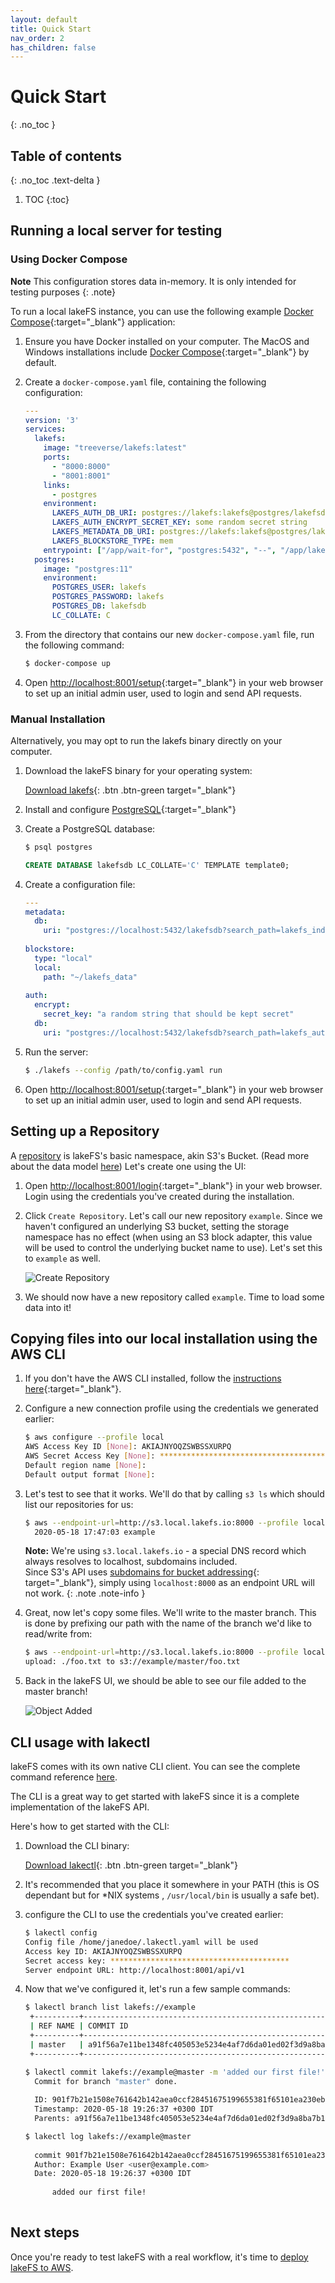 ```yaml
---
layout: default
title: Quick Start
nav_order: 2
has_children: false
---
```


# Quick Start
{: .no_toc }

## Table of contents
{: .no_toc .text-delta }

1. TOC
{:toc}


## Running a local server for testing

###  Using Docker Compose

**Note** This configuration stores data in-memory.
It is only intended for testing purposes
{: .note}

To run a local lakeFS instance, you can use the following example [Docker Compose](https://docs.docker.com/compose/){:target="_blank"} application:

1. Ensure you have Docker installed on your computer. The MacOS and Windows installations include [Docker Compose](https://docs.docker.com/compose/){:target="_blank"} by default.

2. Create a `docker-compose.yaml` file, containing the following configuration:

   ```yaml
   ---
   version: '3'
   services:
     lakefs:
       image: "treeverse/lakefs:latest"
       ports:
         - "8000:8000"
         - "8001:8001"
       links:
         - postgres
       environment:
         LAKEFS_AUTH_DB_URI: postgres://lakefs:lakefs@postgres/lakefsdb?search_path=lakefs_auth
         LAKEFS_AUTH_ENCRYPT_SECRET_KEY: some random secret string
         LAKEFS_METADATA_DB_URI: postgres://lakefs:lakefs@postgres/lakefsdb?search_path=lakefs_index
         LAKEFS_BLOCKSTORE_TYPE: mem
       entrypoint: ["/app/wait-for", "postgres:5432", "--", "/app/lakefs", "run"]
     postgres:
       image: "postgres:11"
       environment:
         POSTGRES_USER: lakefs
         POSTGRES_PASSWORD: lakefs
         POSTGRES_DB: lakefsdb
         LC_COLLATE: C
   ```

3. From the directory that contains our new `docker-compose.yaml` file, run the following command:

   ```bash
   $ docker-compose up
   ```

4. Open [http://localhost:8001/setup](http://localhost:8001/setup){:target="_blank"} in your web browser to set up an initial admin user, used to login and send API requests.


### Manual Installation 

Alternatively, you may opt to run the lakefs binary directly on your computer.

1. Download the lakeFS binary for your operating system:

   [Download lakefs](https://github.com){: .btn .btn-green target="_blank"}

2. Install and configure [PostgreSQL](https://www.postgresql.org/download/){:target="_blank"}

3. Create a PostgreSQL database:

   ```sh
   $ psql postgres
   ``` 

   ```sql
   CREATE DATABASE lakefsdb LC_COLLATE='C' TEMPLATE template0;
   ```

4. Create a configuration file:
    
   ```yaml
   ---
   metadata:
     db:
       uri: "postgres://localhost:5432/lakefsdb?search_path=lakefs_index"
    
   blockstore: 
     type: "local"
     local:
       path: "~/lakefs_data"
    
   auth:
     encrypt:
       secret_key: "a random string that should be kept secret"
     db:
       uri: "postgres://localhost:5432/lakefsdb?search_path=lakefs_auth"
   ```

5. Run the server:
    
   ```bash
   $ ./lakefs --config /path/to/config.yaml run
   ```

6. Open [http://localhost:8001/setup](http://localhost:8001/setup){:target="_blank"} in your web browser to set up an initial admin user, used to login and send API requests.

## Setting up a Repository

A [repository](index.md#repositories) is lakeFS's basic namespace, akin S3's Bucket. (Read more about the data model [here](what_is_lakefs.html#branching-model))
Let's create one using the UI:

1. Open [http://localhost:8001/login](http://localhost:8001/login){:target="_blank"} in your web browser. Login using the credentials you've created during the installation.
2. Click `Create Repository`. Let's call our new repository `example`. Since we haven't configured an underlying S3 bucket, setting the storage namespace has no effect (when using an S3 block adapter, this value will be used to control the underlying bucket name to use). Let's set this to `example` as well.
    
   ![Create Repository](assets/img/create_repo.png)

3. We should now have a new repository called `example`. Time to load some data into it!

## Copying files into our local installation using the AWS CLI

1. If you don't have the AWS CLI installed, follow the [instructions here](https://docs.aws.amazon.com/cli/latest/userguide/cli-chap-install.html){:target="_blank"}.
2. Configure a new connection profile using the credentials we generated earlier:

   ```bash
   $ aws configure --profile local
   AWS Access Key ID [None]: AKIAJNYOQZSWBSSXURPQ
   AWS Secret Access Key [None]: ****************************************
   Default region name [None]:
   Default output format [None]:
   ```
3. Let's test to see that it works. We'll do that by calling `s3 ls` which should list our repositories for us:
   
   ```bash
   $ aws --endpoint-url=http://s3.local.lakefs.io:8000 --profile local s3 ls
     2020-05-18 17:47:03 example
   ```
   
   **Note:** We're using `s3.local.lakefs.io` - a special DNS record which always resolves to localhost, subdomains included.  
   Since S3's API uses [subdomains for bucket addressing](https://aws.amazon.com/blogs/aws/amazon-s3-path-deprecation-plan-the-rest-of-the-story/){: target="_blank"}, simply using `localhost:8000` as an endpoint URL will not work.
   {: .note .note-info }

4. Great, now let's copy some files. We'll write to the master branch. This is done by prefixing our path with the name of the branch we'd like to read/write from:

   ```bash
   $ aws --endpoint-url=http://s3.local.lakefs.io:8000 --profile local s3 cp ./foo.txt s3://example/master/
   upload: ./foo.txt to s3://example/master/foo.txt
   ```

5. Back in the lakeFS UI, we should be able to see our file added to the master branch!

   ![Object Added](assets/img/object_added.png)

## CLI usage with lakectl

lakeFS comes with its own native CLI client. You can see the complete command reference [here](reference/commands.md).

The CLI is a great way to get started with lakeFS since it is a complete implementation of the lakeFS API.

Here's how to get started with the CLI:

1. Download the CLI binary:

   [Download lakectl](https://github.com){: .btn .btn-green target="_blank"}


2. It's recommended that you place it somewhere in your PATH (this is OS dependant but for *NIX systems , `/usr/local/bin` is usually a safe bet).
3. configure the CLI to use the credentials you've created earlier:

   ```bash
   $ lakectl config
   Config file /home/janedoe/.lakectl.yaml will be used
   Access key ID: AKIAJNYOQZSWBSSXURPQ
   Secret access key: ****************************************
   Server endpoint URL: http://localhost:8001/api/v1
   ```

4. Now that we've configured it, let's run a few sample commands:

   ```bash
   $ lakectl branch list lakefs://example
    +----------+------------------------------------------------------------------+
    | REF NAME | COMMIT ID                                                        |
    +----------+------------------------------------------------------------------+
    | master   | a91f56a7e11be1348fc405053e5234e4af7d6da01ed02f3d9a8ba7b1f71499c8 |
    +----------+------------------------------------------------------------------+
   
   $ lakectl commit lakefs://example@master -m 'added our first file!'
     Commit for branch "master" done.
     
     ID: 901f7b21e1508e761642b142aea0ccf28451675199655381f65101ea230ebb87
     Timestamp: 2020-05-18 19:26:37 +0300 IDT
     Parents: a91f56a7e11be1348fc405053e5234e4af7d6da01ed02f3d9a8ba7b1f71499c8

   $ lakectl log lakefs://example@master
     
     commit 901f7b21e1508e761642b142aea0ccf28451675199655381f65101ea230ebb87
     Author: Example User <user@example.com>
     Date: 2020-05-18 19:26:37 +0300 IDT
     
         added our first file!
     
   ```

## Next steps

Once you're ready to test lakeFS with a real workflow, it's time to [deploy lakeFS to AWS](deploying/aws.md).

